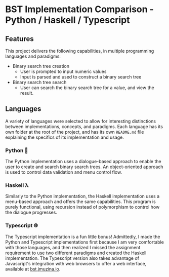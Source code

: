# BST Implementation Comparison - Python / Haskell / Typescript

## Features 
This project delivers the following capabilities, in multiple programming languages and paradigms:
- Binary search tree creation
    - User is prompted to input numeric values
    - Input is parsed and used to construct a binary search tree
- Binary search tree search
    - User can search the binary search tree for a value, and view the result.

## Languages
A variety of languages were selected to allow for interesting distinctions between implementations, concepts, and paradigms. 
Each language has its own folder at the root of the project, and has its own `README.md` file explaining the specifics of its implementation and usage.
### Python 🐍
The Python implementation uses a dialogue-based approach to enable the user to create and search binary search trees. An object-oriented approach is used to control data validation and menu control flow.
### Haskell  λ
Similarly to the Python implementation, the Haskell implementation uses a menu-based approach and offers the same capabilities. This program is purely functional, using recursion instead of polymorphism to control how the dialogue progresses. 
### Typescript 🌐
The Typescript implementation is a fun little bonus! Admittedly, I made the Python and Typescript implementations first because I am very comfortable with those languages, and then realized I missed the assignment requirement to use two different paradigms and created the Haskell implementation. The Typescript version also takes advantage of Javascript's integration with web browsers to offer a web interface, available at [bst.jmuzina.io](https://bst.jmuzina.io). 